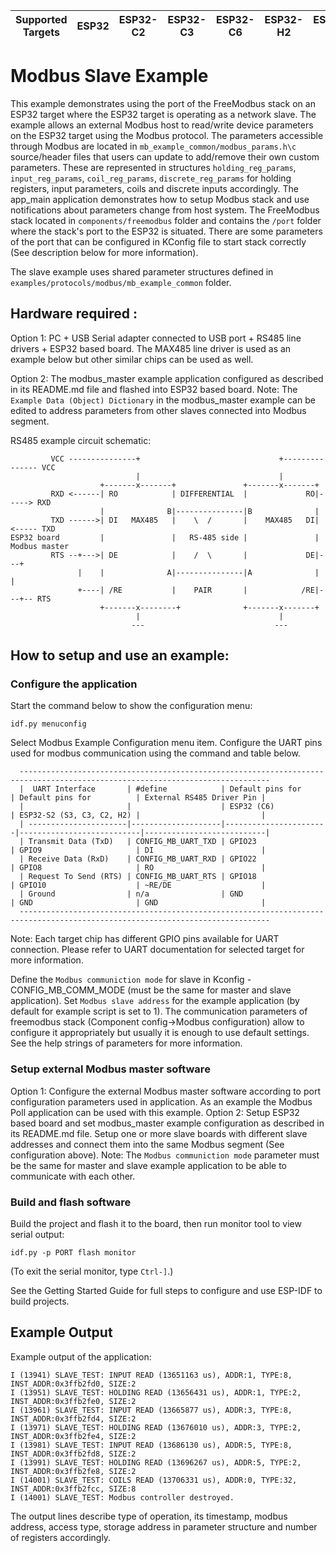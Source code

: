| Supported Targets | ESP32 | ESP32-C2 | ESP32-C3 | ESP32-C6 | ESP32-H2 | ESP32-P4 | ESP32-S2 | ESP32-S3 |
| ----------------- | ----- | -------- | -------- | -------- | -------- | -------- | -------- | -------- |

# Modbus Slave Example

This example demonstrates using the port of the FreeModbus stack on an ESP32 target where the ESP32 target is operating as a network slave. The example allows an external Modbus host to read/write device parameters on the ESP32 target using the Modbus protocol. The parameters accessible through Modbus are located in `mb_example_common/modbus_params.h\c` source/header files that users can update to add/remove their own custom parameters.
These are represented in structures `holding_reg_params`, `input_reg_params`, `coil_reg_params`, `discrete_reg_params` for holding registers, input parameters, coils and discrete inputs accordingly. The app_main application demonstrates how to setup Modbus stack and use notifications about parameters change from host system.
The FreeModbus stack located in `components/freemodbus` folder and contains the `/port` folder where the stack's port to the ESP32 is situated. There are some parameters of the port that can be configured in KConfig file to start stack correctly (See description below for more information).

The slave example uses shared parameter structures defined in `examples/protocols/modbus/mb_example_common` folder.

## Hardware required :
Option 1:
PC + USB Serial adapter connected to USB port + RS485 line drivers + ESP32 based board.
The MAX485 line driver is used as an example below but other similar chips can be used as well.

Option 2:
The modbus_master example application configured as described in its README.md file and flashed into ESP32 based board.
Note: The ```Example Data (Object) Dictionary``` in the modbus_master example can be edited to address parameters from other slaves connected into Modbus segment.

RS485 example circuit schematic:
```
         VCC ---------------+                               +--------------- VCC
                            |                               |
                    +-------x-------+               +-------x-------+
         RXD <------| RO            | DIFFERENTIAL  |             RO|-----> RXD
                    |              B|---------------|B              |
         TXD ------>| DI   MAX485   |    \  /       |    MAX485   DI|<----- TXD
ESP32 board         |               |   RS-485 side |               |    Modbus master
         RTS --+--->| DE            |    /  \       |             DE|---+
               |    |              A|---------------|A              |   |
               +----| /RE           |    PAIR       |            /RE|---+-- RTS
                    +-------x--------+              +-------x-------+
                            |                               |
                           ---                             ---
```

## How to setup and use an example:

### Configure the application
Start the command below to show the configuration menu:
```
idf.py menuconfig
```
Select Modbus Example Configuration menu item.
Configure the UART pins used for modbus communication using the command and table below.
```
  ------------------------------------------------------------------------------------------------------------------------------
  |  UART Interface       | #define            | Default pins for      | Default pins for          | External RS485 Driver Pin |
  |                       |                    | ESP32 (C6)            | ESP32-S2 (S3, C3, C2, H2) |                           |
  | ----------------------|--------------------|-----------------------|---------------------------|---------------------------|
  | Transmit Data (TxD)   | CONFIG_MB_UART_TXD | GPIO23                | GPIO9                     | DI                        |
  | Receive Data (RxD)    | CONFIG_MB_UART_RXD | GPIO22                | GPIO8                     | RO                        |
  | Request To Send (RTS) | CONFIG_MB_UART_RTS | GPIO18                | GPIO10                    | ~RE/DE                    |
  | Ground                | n/a                | GND                   | GND                       | GND                       |
  ------------------------------------------------------------------------------------------------------------------------------
```
Note: Each target chip has different GPIO pins available for UART connection. Please refer to UART documentation for selected target for more information.

Define the ```Modbus communiction mode``` for slave in Kconfig - CONFIG_MB_COMM_MODE (must be the same for master and slave application).
Set ```Modbus slave address``` for the example application (by default for example script is set to 1).
The communication parameters of freemodbus stack (Component config->Modbus configuration) allow to configure it appropriately but usually it is enough to use default settings.
See the help strings of parameters for more information.

### Setup external Modbus master software
Option 1:
Configure the external Modbus master software according to port configuration parameters used in application.
As an example the Modbus Poll application can be used with this example.
Option 2:
Setup ESP32 based board and set modbus_master example configuration as described in its README.md file.
Setup one or more slave boards with different slave addresses and connect them into the same Modbus segment (See configuration above).
Note: The ```Modbus communiction mode``` parameter must be the same for master and slave example application to be able to communicate with each other.

### Build and flash software
Build the project and flash it to the board, then run monitor tool to view serial output:
```
idf.py -p PORT flash monitor
```

(To exit the serial monitor, type ``Ctrl-]``.)

See the Getting Started Guide for full steps to configure and use ESP-IDF to build projects.

## Example Output
Example output of the application:
```
I (13941) SLAVE_TEST: INPUT READ (13651163 us), ADDR:1, TYPE:8, INST_ADDR:0x3ffb2fd0, SIZE:2
I (13951) SLAVE_TEST: HOLDING READ (13656431 us), ADDR:1, TYPE:2, INST_ADDR:0x3ffb2fe0, SIZE:2
I (13961) SLAVE_TEST: INPUT READ (13665877 us), ADDR:3, TYPE:8, INST_ADDR:0x3ffb2fd4, SIZE:2
I (13971) SLAVE_TEST: HOLDING READ (13676010 us), ADDR:3, TYPE:2, INST_ADDR:0x3ffb2fe4, SIZE:2
I (13981) SLAVE_TEST: INPUT READ (13686130 us), ADDR:5, TYPE:8, INST_ADDR:0x3ffb2fd8, SIZE:2
I (13991) SLAVE_TEST: HOLDING READ (13696267 us), ADDR:5, TYPE:2, INST_ADDR:0x3ffb2fe8, SIZE:2
I (14001) SLAVE_TEST: COILS READ (13706331 us), ADDR:0, TYPE:32, INST_ADDR:0x3ffb2fcc, SIZE:8
I (14001) SLAVE_TEST: Modbus controller destroyed.
```
The output lines describe type of operation, its timestamp, modbus address, access type, storage address in parameter structure and number of registers accordingly.

